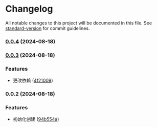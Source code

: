 # Changelog

All notable changes to this project will be documented in this file. See [standard-version](https://github.com/conventional-changelog/standard-version) for commit guidelines.

### [0.0.4](https://github.com/isdfs-low-code/react-content/compare/v0.0.3...v0.0.4) (2024-08-18)

### [0.0.3](https://github.com/isdfs-low-code/react-content/compare/v0.0.2...v0.0.3) (2024-08-18)


### Features

* 更改依赖 ([4f21009](https://github.com/isdfs-low-code/react-content/commit/4f2100921c68472044b4747c2237ceb61f05c75b))

### 0.0.2 (2024-08-18)


### Features

* 初始化创建 ([94b554a](https://github.com/isdfs-low-code/react-content/commit/94b554ad43a44daef5f0a459e54d9576da45dc60))
